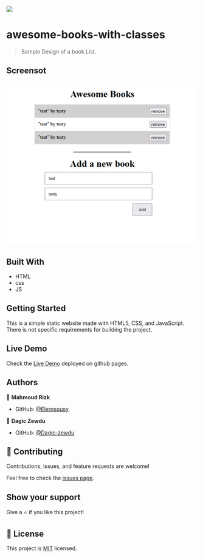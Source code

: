 ![](https://img.shields.io/badge/Microverse-blueviolet)

# awesome-books-with-classes

> Sample Design of a book List.

## Screensot

![screenshot](./screenshot.png)

## Built With

- HTML
- css
- JS
## Getting Started

This is a simple static website made with HTML5, CSS, and JavaScript. There is not specific requirements for building the project.
## Live Demo

Check the [Live Demo](https://elerqsousy.github.io/awesome-books/) deployed on github pages.
## Authors

👤 **Mahmoud Rizk**

- GitHub: [@Elerqsousy](https://github.com/Elerqsousy)

👤 **Dagic Zewdu**

- GitHub: [@Dagic-zewdu ](https://github.com/Dagic-zewdu)

## 🤝 Contributing

Contributions, issues, and feature requests are welcome!

Feel free to check the [issues page](../../issues/).

## Show your support

Give a ⭐️ if you like this project!

## 📝 License

This project is [MIT](./LICENSE) licensed.
